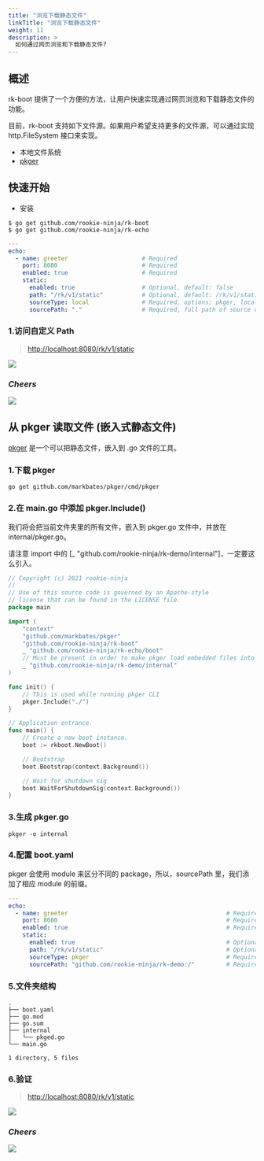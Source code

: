 ```yaml
---
title: "浏览下载静态文件"
linkTitle: "浏览下载静态文件"
weight: 11
description: >
  如何通过网页浏览和下载静态文件?
---
```


## 概述
rk-boot 提供了一个方便的方法，让用户快速实现通过网页浏览和下载静态文件的功能。

目前，rk-boot 支持如下文件源。如果用户希望支持更多的文件源，可以通过实现 http.FileSystem 接口来实现。
- 本地文件系统
- [pkger](https://github.com/markbates/pkger)

## 快速开始
- 安装

```shell script
$ go get github.com/rookie-ninja/rk-boot
$ go get github.com/rookie-ninja/rk-echo
```

```yaml
---
echo:
  - name: greeter                     # Required
    port: 8080                        # Required
    enabled: true                     # Required
    static:
      enabled: true                   # Optional, default: false
      path: "/rk/v1/static"           # Optional, default: /rk/v1/static
      sourceType: local               # Required, options: pkger, local
      sourcePath: "."                 # Required, full path of source directory
```

### 1.访问自定义 Path
> [http://localhost:8080/rk/v1/static](http://localhost:8080/rk/v1/static)

![](/bootstrapper/user-guide/echo-golang/advanced/static-file-handler.png)

### _**Cheers**_
![](/bootstrapper/user-guide/cheers.png)

## 从 pkger 读取文件 (嵌入式静态文件)
[pkger](https://github.com/markbates/pkger) 是一个可以把静态文件，嵌入到 .go 文件的工具。

### 1.下载 pkger
```shell script
go get github.com/markbates/pkger/cmd/pkger
```

### 2.在 main.go 中添加 pkger.Include() 
我们将会把当前文件夹里的所有文件，嵌入到 pkger.go 文件中，并放在 internal/pkger.go。

请注意 import 中的 [_ "github.com/rookie-ninja/rk-demo/internal"]，一定要这么引入。

```go
// Copyright (c) 2021 rookie-ninja
//
// Use of this source code is governed by an Apache-style
// license that can be found in the LICENSE file.
package main

import (
	"context"
	"github.com/markbates/pkger"
	"github.com/rookie-ninja/rk-boot"
	_ "github.com/rookie-ninja/rk-echo/boot"
	// Must be present in order to make pkger load embedded files into memory.
	_ "github.com/rookie-ninja/rk-demo/internal"
)

func init() {
	// This is used while running pkger CLI
	pkger.Include("./")
}

// Application entrance.
func main() {
	// Create a new boot instance.
	boot := rkboot.NewBoot()

	// Bootstrap
	boot.Bootstrap(context.Background())

	// Wait for shutdown sig
	boot.WaitForShutdownSig(context.Background())
}
```

### 3.生成 pkger.go
```shell script
pkger -o internal
```

### 4.配置 boot.yaml
pkger 会使用 module 来区分不同的 package，所以，sourcePath 里，我们添加了相应 module 的前缀。

```yaml
---
echo:
  - name: greeter                                             # Required
    port: 8080                                                # Required
    enabled: true                                             # Required
    static:
      enabled: true                                           # Optional, default: false
      path: "/rk/v1/static"                                   # Optional, default: /rk/v1/static
      sourceType: pkger                                       # Required, options: pkger, local
      sourcePath: "github.com/rookie-ninja/rk-demo:/"         # Required, full path of source directory
```

### 5.文件夹结构
```
.
├── boot.yaml
├── go.mod
├── go.sum
├── internal
│   └── pkged.go
└── main.go

1 directory, 5 files
```

### 6.验证
> [http://localhost:8080/rk/v1/static](http://localhost:8080/rk/v1/static)

![](/bootstrapper/user-guide/echo-golang/advanced/static-file-handler-pkger.png)

### _**Cheers**_
![](/bootstrapper/user-guide/cheers.png)





